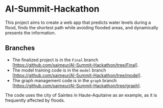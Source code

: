 # AI-Summit-Hackathon

This project aims to create a web app that predicts water levels during a flood, finds the shortest path while avoiding flooded areas, and dynamically presents the information.

## Branches

- The finalized project is in the `Final` branch [https://github.com/saimeur/AI-Summit-Hackathon/tree/Final].  
- The model training code is in the `model` branch [https://github.com/saimeur/AI-Summit-Hackathon/tree/model].  
- The graph management code is in the `graph` branch [https://github.com/saimeur/AI-Summit-Hackathon/tree/graph].  

The code uses the city of Saintes in Haute-Aquitaine as an example, as it is frequently affected by floods.
